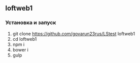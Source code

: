 ## loftweb1

### Установка и запуск

1. git clone https://github.com/govarun23rus/LStest loftweb1
2. cd loftweb1
3. npm i
4. bower i
5. gulp
